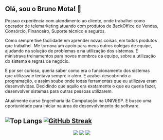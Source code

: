 ## Olá, sou o Bruno Mota! 👋

Possuo experiência com atendimento ao cliente, onde trabalhei como operador de telemarketing atuando com produtos de BackOffice de Vendas, Consórcio, Financeiro, Suporte técnico e seguros.

Como sempre tive facilidade em aprender novas coisas, em todos produtos que trabalhei. Me tornava um apoio para meus outros colegas de equipe, ajudando na solução de problemas e na utilização dos sistemas. E ministrava treinamentos para novos membros da equipe, sobre a utilização do sistema e regras de negócio.

E por ser curioso, queria saber como era o funcionamento dos sistemas que utilizava e tentava sempre ir além. E acabei descobrindo a programação, e assim soube onde todas ferramentas que eu utilizava eram desenvolvidas. Decidindo que aquilo era exatamente o que eu queria fazer, desenvolver sistemas para outras pessoas utilizarem.

Atualmente curso Engenharia da Computação na UNIVESP. E busco uma oportunidade para iniciar na área de desenvolvimento de software.

![Top Langs](https://github-readme-stats-git-masterrstaa-rickstaa.vercel.app/api/top-langs/?username=brumotadev&bg_color=000&border_color=30A3DC&title_color=E94D5F&text_color=FFF)
[![GitHub Streak](https://streak-stats.demolab.com/?user=brumotadev&theme=bear&background=000&border=30A3DC&dates=FFF)](https://git.io/streak-stats)
---

<p align=center>
<a href="https://www.linkedin.com/in/brumotadev/"><img src="https://img.shields.io/badge/linkedin-%230077B5.svg?style=for-the-badge&logo=linkedin&logoColor=white"></a> <a href="https://www.linkedin.com/in/brumotadev/"><img src="https://img.shields.io/badge/Instagram-E4405F.svg?style=for-the-badge&logo=Instagram&logoColor=white"></a> <a href="https://www.linkedin.com/in/brumotadev/"><img src="https://img.shields.io/badge/WhatsApp-25D366.svg?style=for-the-badge&logo=WhatsApp&logoColor=white"></a>
</p>
